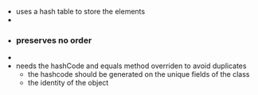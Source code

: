 - uses a hash table to store the elements
-
- ### preserves no order
-
- needs the hashCode and equals method overriden to avoid duplicates
	- the hashcode should be generated on the unique fields of the class
	- the identity of the object